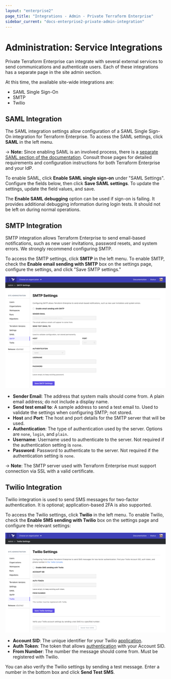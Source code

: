 ```yaml
---
layout: "enterprise2"
page_title: "Integrations - Admin - Private Terraform Enterprise"
sidebar_current: "docs-enterprise2-private-admin-integration"
---
```


# Administration: Service Integrations

Private Terraform Enterprise can integrate with several external services to send communications and authenticate users. Each of these integrations has a separate page in the site admin section.

At this time, the available site-wide integrations are:

- SAML Single Sign-On
- SMTP
- Twilio

## SAML Integration

The SAML integration settings allow configuration of a SAML Single Sign-On integration for Terraform Enterprise. To access the SAML settings, click **SAML** in the left menu.

-> **Note:** Since enabling SAML is an involved process, there is a [separate SAML section of the documentation](../../saml/index.html). Consult those pages for detailed requirements and configuration instructions for both Terraform Enterprise and your IdP.

To enable SAML, click **Enable SAML single sign-on** under "SAML Settings". Configure the fields below, then click **Save SAML settings**. To update the settings, update the field values, and save.

The **Enable SAML debugging** option can be used if sign-on is failing. It provides additional debugging information during login tests. It should not be left on during normal operations.

## SMTP Integration

SMTP integration allows Terraform Enterprise to send email-based notifications, such as new user invitations, password resets, and system errors. We strongly recommend configuring SMTP.

To access the SMTP settings, click **SMTP** in the left menu. To enable SMTP, check the **Enable email sending with SMTP** box on the settings page, configure the settings, and click "Save SMTP settings."

![screenshot: the SMTP admin page](./images/admin-smtp.png)

* **Sender Email**: The address that system mails should come from. A plain email address; do not include a display name.
* **Send test email to**: A sample address to send a test email to. Used to validate the settings when configuring SMTP; not stored.
* **Host** and **Port**: The host and port details for the SMTP server that will be used.
* **Authentication**: The type of authentication used by the server. Options are `none`, `login`, and `plain`.
* **Username**: Username used to authenticate to the server. Not required if the authentication setting is `none`.
* **Password**: Password to authenticate to the server. Not required if the authentication setting is `none`.

-> **Note**: The SMTP server used with Terraform Enterprise must support connection via SSL with a valid certificate.

## Twilio Integration

Twilio integration is used to send SMS messages for two-factor authentication. It is optional; application-based 2FA is also supported.

To access the Twilio settings, click **Twilio** in the left menu. To enable Twilio, check the **Enable SMS sending with Twilio** box on the settings page and configure the relevant settings:

![screenshot: the Twilio admin page](./images/admin-twilio.png)

* **Account SID**: The unique identifier for your Twilio [application](https://www.twilio.com/docs/usage/api/applications).
* **Auth Token**: The token that allows [authentication](https://support.twilio.com/hc/en-us/articles/223136027-Auth-Tokens-and-How-to-Change-Them) with your Account SID.
* **From Number**: The number the message should come from. Must be registered with Twilio.

You can also verify the Twilio settings by sending a test message. Enter a number in the bottom box and click **Send Test SMS**.
